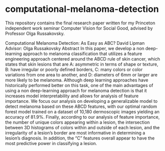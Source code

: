 # computational-melanoma-detection
This repository contains the final research paper written for my Princeton independent work seminar Computer Vision for Social Good, advised by Professor Olga Russakovsky.

Computational Melanoma Detection: As Easy as ABC?
David Lipman Advisor: Olga Russakovsky
Abstract
In this paper, we develop a non deep-learning approach to melanoma classification that utilizes a feature engineering approach centered around the ABCD rule of skin cancer, which states that skin lesions that are A: asymmetric in terms of shape or texture, B: have irregular or poorly defined borders, C: many colors or color variations from one area to another, and D: diameters of 6mm or larger are more likely to be melanoma. Although deep learning approaches have historically performed better on this task, one of the main advantages of using a non deep-learning approach for melanoma detection is that it increases model interpretability and allows for analysis of feature importance. We focus our analysis on developing a generalizable model to detect melanoma based on these ABCD features, with our optimal random forest model trained on a dataset of 10,180 dermoscopic images yielding an accuracy of 81.9%. Finally, according to our analysis of feature importance, the number of unique colors appearing within a lesion, the intersection between 3D histograms of colors within and outside of each lesion, and the irregularity of a lesion’s border are most informative in determining a lesion’s diagnosis. In addition, the “C” features overall appear to have the most predictive power in classifying a lesion.
